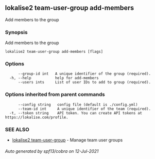 ## lokalise2 team-user-group add-members

Add members to the group

### Synopsis

Add members to the group

```
lokalise2 team-user-group add-members [flags]
```

### Options

```
      --group-id int   A unique identifier of the group (required).
  -h, --help           help for add-members
      --users ints     List of user IDs to add to group (required).
```

### Options inherited from parent commands

```
      --config string   config file (default is ./config.yml)
      --team-id int     A unique identifier of the team (required).
  -t, --token string    API token. You can create API tokens at https://lokalise.com/profile.
```

### SEE ALSO

* [lokalise2 team-user-group](lokalise2_team-user-group.md)	 - Manage team user groups

###### Auto generated by spf13/cobra on 12-Jul-2021
